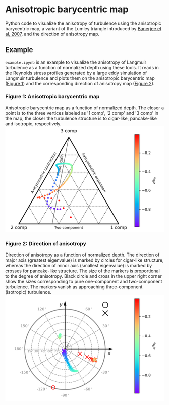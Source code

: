 # Anisotropic barycentric map

Python code to visualize the anisotropy of turbulence using the anisotropic barycentric map, a variant of the Lumley triangle introduced by [Banerjee et al, 2007](https://doi.org/10.1080/14685240701506896), and the direction of anisotropy map.

## Example
`example.ipynb` is an example to visualize the anisotropy of Langmuir turbulence as a function of normalized depth using these tools. It reads in the Reynolds stress profiles generated by a large eddy simulation of Langmuir turbulence and plots them on the anisotropic barycentric map ([Figure 1](#Figure-1-Anisotropic-barycentric-map)) and the corresponding direction of anisotropy map ([Figure 2](#Figure-2-Direction-of-anisotropy)).

### Figure 1: Anisotropic barycentric map
Anisotropic barycentric map as a function of normalized depth. The closer a point is to the three vertices labeled as '1 comp', '2 comp' and '3 comp' in the map, the closer the turbulence structure is to cigar-like, pancake-like and isotropic, respectively.
![](anisotropicBarycentricMap.png)

### Figure 2: Direction of anisotropy
Direction of anisotropy as a function of normalized depth. The direction of major axis (greatest eigenvalue) is marked by circles for cigar-like structure, whereas the direction of minor axis (smallest eigenvalue) is marked by crosses for pancake-like structure. The size of the markers is proportional to the degree of anisotropy. Black circle and cross in the upper right corner show the sizes corresponding to pure one-component and two-component turbulence.  The markers vanish as approaching three-component (isotropic) turbulence.
![](directionOfAnisotropy.png)

